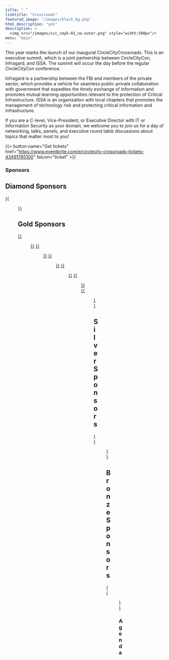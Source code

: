 ```yaml
---
title: " "
linktitle: "Crossroads"
featured_image: "/images/black_bg.png"
html_description: "yes"
description: >
  <img src="/images/ccc_cmyk-01_no-outer.png" style="width:500px"/>
menu: "main"
---
```


This year marks the launch of our inaugural CircleCityCrossroads. This is an executive summit, which is a joint partnership between CircleCityCon, Infragard, and ISSA. The summit will occur the day before the regular CircleCityCon conference.

Infragard is a partnership between the FBI and members of the private sector, which provides a vehicle for seamless public-private collaboration with government that expedites the timely exchange of information and promotes mutual learning opportunities relevant to the protection of Critical Infrastructure. ISSA is an organization with local chapters that promotes the management of technology risk and protecting critical information and infrastructure.

If you are a C-level, Vice-President, or Executive Director with IT or Information Security as your domain, we welcome you to join us for a day of networking, talks, panels, and executive round table discussions about topics that matter most to you!

{{< button name="Get tickets" href="https://www.eventbrite.com/e/circlecity-crossroads-tickets-43491785100" faicon="ticket" >}}

### Sponsors

## Diamond Sponsors

[{{<figure src="/images/sponsors/optiv.jpg" class="center w-50-ns">}}][opt]

## Gold Sponsors

[{{<figure src="/images/sponsors/sentinelone.png" class="center w-50-ns">}}][s1]
[{{<figure src="/images/sponsors/mie.png" class="center w-50-ns">}}][mie]
[{{<figure src="/images/sponsors/ori.png" class="center w-50-ns">}}][ori]
[{{<figure src="/images/sponsors/cadre.png" class="center w-50-ns">}}][cad]
[{{<figure src="/images/sponsors/symantec.jpg" class="center w-50-ns">}}][sym]
[{{<figure src="/images/sponsors/datrium.png" class="center w-50-ns">}}][dat]

## Silver Sponsors

[{{<figure src="/images/sponsors/authentic8.jpg" class="center w-50-ns">}}][aut]

## Bronze Sponsors

[{{<figure src="/images/sponsors/qualys.png" class="center w-50-ns">}}][qua]

[ori]: http://www.ori.net/
[mie]: https://www.midwest-ix.com/
[s1]: https://www.sentinelone.com/
[cad]: https://www.cadre.net/
[sym]: https://www.symantec.com/
[aut]: https://info.authentic8.com/
[qua]: https://www.qualys.com/
[dat]: https://www.datrium.com/
[opt]: https://www.optiv.com/


### Agenda

|         |                                           |
|:-------:|:------------------------------------------|
|**07:30**|Breakfast/Registration                     |
|**08:30**|Opening Ceremonies/Keynote                 |
|**09:30**|Networking                                 |
|**09:45**|Session 1                                  |
|**10:45**|MidDay Refreshment/Networking              |
|**11:00**|Session 2                                  |
|**12:00**|Lunch/Keynote (Sponsored by SentinelOne)   |
|**13:00**|Session 3                                  |
|**14:00**|Mid-afternoon Refreshment/Networking       |
|**14:15**|Session 4                                  |
|**15:15**|Networking                                 |
|**15:30**|Session 5                                  |
|**16:30**|Break/Networking                           |
|**16:45**|Closing Ceremonies/Keynote                 |
|**17:45**|Networking                                 |
|**18:00**|Dinner/ISSA/Infragard Meeting              |